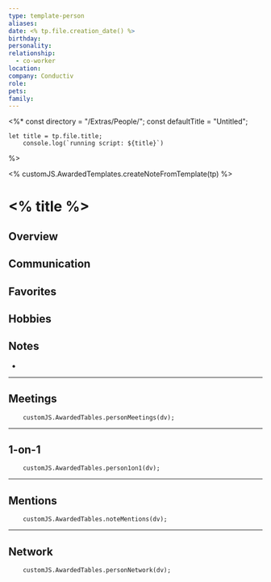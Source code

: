 ```yaml
---
type: template-person
aliases: 
date: <% tp.file.creation_date() %>
birthday: 
personality: 
relationship:
  - co-worker
location: 
company: Conductiv
role: 
pets: 
family:
---
```

<%*
	const directory = "/Extras/People/";
	const defaultTitle = "Untitled";
	
	let title = tp.file.title;
		console.log(`running script: ${title}`)

	
%>

<% customJS.AwardedTemplates.createNoteFromTemplate(tp) %>

# <% title %>

## Overview


## Communication


## Favorites


## Hobbies


## Notes
- 

---
## Meetings
```dataviewjs
	customJS.AwardedTables.personMeetings(dv);
```

---
## 1-on-1
```dataviewjs
	customJS.AwardedTables.person1on1(dv);
```

---
## Mentions
```dataviewjs
	customJS.AwardedTables.noteMentions(dv);
```

---
## Network
```dataviewjs
	customJS.AwardedTables.personNetwork(dv);
```